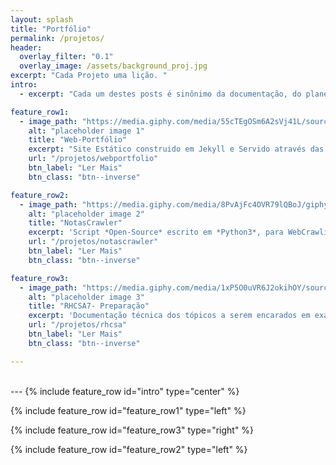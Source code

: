 ```yaml
---
layout: splash
title: "Portfólio"
permalink: /projetos/
header:
  overlay_filter: "0.1"
  overlay_image: /assets/background_proj.jpg
excerpt: "Cada Projeto uma lição. "
intro:
  - excerpt: "Cada um destes posts é sinônimo da documentação, do planeamento, investigação e materialização de todos os projetos públicos que já desenvolvi. Aconselha-se ao leitor a explorar os mesmos, sendo que estes procuram elucidar qualquer um que esteja interessado nos seus temas."

feature_row1:
  - image_path: "https://media.giphy.com/media/55cTEgOSm6A2sVj41L/source.gif"
    alt: "placeholder image 1"
    title: "Web-Portfólio"
    excerpt: "Site Estático construido em Jekyll e Servido através das GitHub Pages."
    url: "/projetos/webportfolio"
    btn_label: "Ler Mais"
    btn_class: "btn--inverse"

feature_row2:
  - image_path: "https://media.giphy.com/media/8PvAjFc4OVR79lQBoJ/giphy.gif"
    alt: "placeholder image 2"
    title: "NotasCrawler"
    excerpt: 'Script *Open-Source* escrito em *Python3*, para WebCrawling.'
    url: "/projetos/notascrawler"
    btn_label: "Ler Mais"
    btn_class: "btn--inverse"

feature_row3:
  - image_path: "https://media.giphy.com/media/1xP5O0uVR6J2okihOY/source.gif"
    alt: "placeholder image 3"
    title: "RHCSA7- Preparação"
    excerpt: 'Documentação técnica dos tópicos a serem encarados em exame.'
    url: "/projetos/rhcsa"
    btn_label: "Ler Mais"
    btn_class: "btn--inverse"

---
```


<br/>
---
{% include feature_row id="intro" type="center" %}
<br/>

{% include feature_row id="feature_row1" type="left" %}

{% include feature_row id="feature_row3" type="right" %}

{% include feature_row id="feature_row2" type="left" %}
